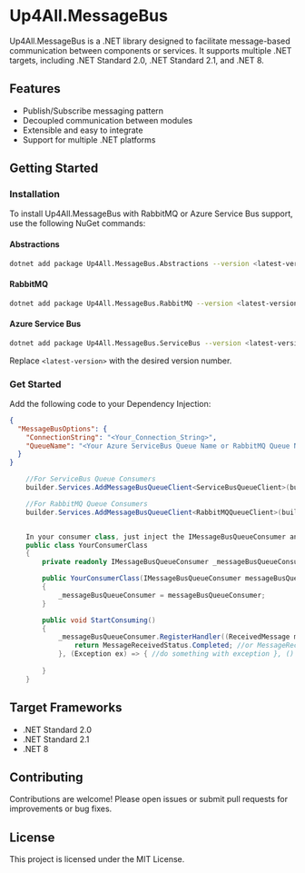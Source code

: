 # Up4All.MessageBus

Up4All.MessageBus is a .NET library designed to facilitate message-based communication between components or services. It supports multiple .NET targets, including .NET Standard 2.0, .NET Standard 2.1, and .NET 8.

## Features

- Publish/Subscribe messaging pattern
- Decoupled communication between modules
- Extensible and easy to integrate
- Support for multiple .NET platforms

## Getting Started

### Installation

To install Up4All.MessageBus with RabbitMQ or Azure Service Bus support, use the following NuGet commands:

#### Abstractions

```bash
dotnet add package Up4All.MessageBus.Abstractions --version <latest-version>
```

#### RabbitMQ

```bash
dotnet add package Up4All.MessageBus.RabbitMQ --version <latest-version>
```

#### Azure Service Bus

```bash
dotnet add package Up4All.MessageBus.ServiceBus --version <latest-version>
```

Replace `<latest-version>` with the desired version number.

### Get Started

Add the following code to your Dependency Injection:

````json
{
  "MessageBusOptions": {
	"ConnectionString": "<Your_Connection_String>",
	"QueueName": "<Your Azure ServiceBus Queue Name or RabbitMQ Queue Name>"
  }
}
````

````csharp
    //For ServiceBus Queue Consumers
	builder.Services.AddMessageBusQueueClient<ServiceBusQueueClient>(builder.Configuration);

	//For RabbitMQ Queue Consumers
	builder.Services.AddMessageBusQueueClient<RabbitMQQueueClient>(builder.Configuration);


	In your consumer class, just inject the IMessageBusQueueConsumer and register your handler like below:
	public class YourConsumerClass
	{
		private readonly IMessageBusQueueConsumer _messageBusQueueConsumer;

		public YourConsumerClass(IMessageBusQueueConsumer messageBusQueueConsumer)
		{
			_messageBusQueueConsumer = messageBusQueueConsumer;
		}

		public void StartConsuming()
		{
			_messageBusQueueConsumer.RegisterHandler((ReceivedMessage message) => {
				return MessageReceivedStatus.Completed; //or MessageReceivedStatus.Abandoned based on your logic
			}, (Exception ex) => { //do something with exception }, () => { //Do something in idle }, autoComplete: false);
			
		}
	}
````

## Target Frameworks

- .NET Standard 2.0
- .NET Standard 2.1
- .NET 8

## Contributing

Contributions are welcome! Please open issues or submit pull requests for improvements or bug fixes.

## License

This project is licensed under the MIT License.